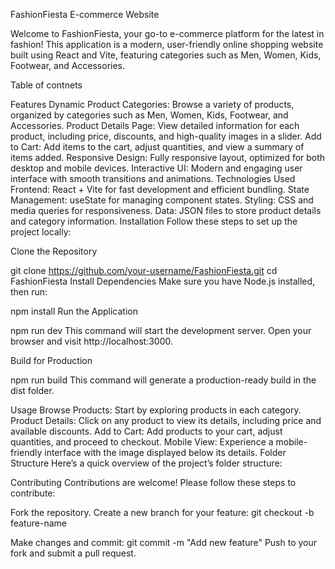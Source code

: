FashionFiesta E-commerce Website


Welcome to FashionFiesta, your go-to e-commerce platform for the latest in fashion! This application is a modern, user-friendly online shopping website built using React and Vite, featuring categories such as Men, Women, Kids, Footwear, and Accessories.

Table of contnets

Features
Dynamic Product Categories: Browse a variety of products, organized by categories such as Men, Women, Kids, Footwear, and Accessories.
Product Details Page: View detailed information for each product, including price, discounts, and high-quality images in a slider.
Add to Cart: Add items to the cart, adjust quantities, and view a summary of items added.
Responsive Design: Fully responsive layout, optimized for both desktop and mobile devices.
Interactive UI: Modern and engaging user interface with smooth transitions and animations.
Technologies Used
Frontend: React + Vite for fast development and efficient bundling.
State Management: useState for managing component states.
Styling: CSS and media queries for responsiveness.
Data: JSON files to store product details and category information.
Installation
Follow these steps to set up the project locally:

Clone the Repository

git clone https://github.com/your-username/FashionFiesta.git
cd FashionFiesta
Install Dependencies Make sure you have Node.js installed, then run:


npm install
Run the Application


npm run dev
This command will start the development server. Open your browser and visit http://localhost:3000.

Build for Production

npm run build
This command will generate a production-ready build in the dist folder.

Usage
Browse Products: Start by exploring products in each category.
Product Details: Click on any product to view its details, including price and available discounts.
Add to Cart: Add products to your cart, adjust quantities, and proceed to checkout.
Mobile View: Experience a mobile-friendly interface with the image displayed below its details.
Folder Structure
Here’s a quick overview of the project’s folder structure:

Contributing
Contributions are welcome! Please follow these steps to contribute:

Fork the repository.
Create a new branch for your feature:
git checkout -b feature-name

Make changes and commit:
git commit -m "Add new feature"
Push to your fork and submit a pull request.
